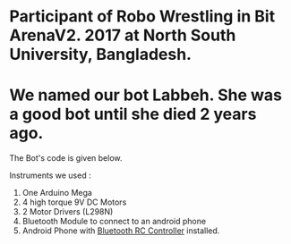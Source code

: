 # Participant of Robo Wrestling in Bit ArenaV2. 2017 at North South University, Bangladesh. 
# We named our bot Labbeh. She was a good bot until she died 2 years ago.

The Bot's code is given below.

Instruments we used :
1. One Arduino Mega
2. 4 high torque 9V DC Motors
3. 2 Motor Drivers (L298N)
4. Bluetooth Module to connect to an android phone
5. Android Phone with [Bluetooth RC Controller](https://play.google.com/store/apps/details?id=braulio.calle.bluetoothRCcontroller) installed.

